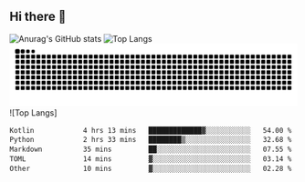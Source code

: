## Hi there 👋
![Anurag's GitHub stats](https://github-readme-stats.vercel.app/api?username=CNCoreSteb)
![Top Langs](https://github-readme-stats.vercel.app/api/top-langs/?username=CNCoreSteb)
<picture>
  <source media="(prefers-color-scheme: dark)" srcset="https://raw.githubusercontent.com/CNCoreSteb/CNCoreSteb/output/github-contribution-grid-snake-dark.svg">
  <source media="(prefers-color-scheme: light)" srcset="https://raw.githubusercontent.com/CNCoreSteb/CNCoreSteb/output/github-contribution-grid-snake.svg">
  <img alt="github contribution grid snake animation" src="https://raw.githubusercontent.com/CNCoreSteb/CNCoreSteb/output/github-contribution-grid-snake.svg">
</picture>
![Top Langs]
<!--START_SECTION:waka-->

```txt
Kotlin            4 hrs 13 mins   █████████████▓░░░░░░░░░░░   54.00 %
Python            2 hrs 33 mins   ████████▒░░░░░░░░░░░░░░░░   32.68 %
Markdown          35 mins         ██░░░░░░░░░░░░░░░░░░░░░░░   07.55 %
TOML              14 mins         ▓░░░░░░░░░░░░░░░░░░░░░░░░   03.14 %
Other             10 mins         ▓░░░░░░░░░░░░░░░░░░░░░░░░   02.28 %
```

<!--END_SECTION:waka-->


<!--
**CNCoreSteb/CNCoreSteb** is a ✨ _special_ ✨ repository because its `README.md` (this file) appears on your GitHub profile.

Here are some ideas to get you started:

- 🔭 I’m currently working on ...
- 🌱 I’m currently learning ...
- 👯 I’m looking to collaborate on ...
- 🤔 I’m looking for help with ...
- 💬 Ask me about ...
- 📫 How to reach me: ...
- 😄 Pronouns: ...
- ⚡ Fun fact: ...
-->
